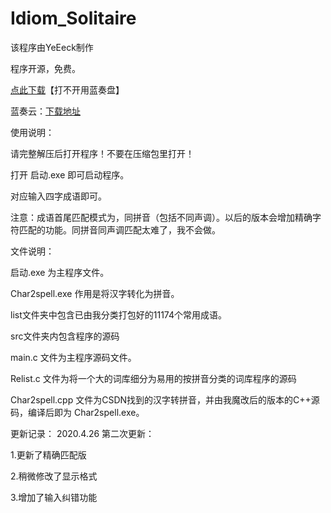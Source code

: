 # Idiom_Solitaire
该程序由YeEeck制作

程序开源，免费。

[点此下载](/成语接龙辅助_By_YeEeck.7z)【打不开用蓝奏盘】

蓝奏云：[下载地址](https://yeck.lanzous.com/ibxonzg)

使用说明：

请完整解压后打开程序！不要在压缩包里打开！

打开 启动.exe 即可启动程序。

对应输入四字成语即可。

注意：成语首尾匹配模式为，同拼音（包括不同声调）。以后的版本会增加精确字符匹配的功能。同拼音同声调匹配太难了，我不会做。

文件说明：

启动.exe 为主程序文件。

Char2spell.exe 作用是将汉字转化为拼音。


list文件夹中包含已由我分类打包好的11174个常用成语。


src文件夹内包含程序的源码

main.c 文件为主程序源码文件。

Relist.c 文件为将一个大的词库细分为易用的按拼音分类的词库程序的源码

Char2spell.cpp 文件为CSDN找到的汉字转拼音，并由我魔改后的版本的C++源码，编译后即为 Char2spell.exe。


更新记录：
2020.4.26 第二次更新：

1.更新了精确匹配版

2.稍微修改了显示格式

3.增加了输入纠错功能
